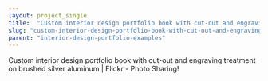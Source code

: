 ```yaml
---
layout: project_single
title:  "Custom interior design portfolio book with cut-out and engraving treatment on brushed silver aluminum"
slug: "custom-interior-design-portfolio-book-with-cut-out-and-engraving-treatment-on-brushed-silver-aluminum"
parent: "interior-design-portfolio-examples"
---
```

Custom interior design portfolio book with cut-out and engraving treatment on brushed silver aluminum | Flickr - Photo Sharing!